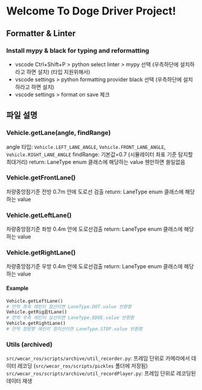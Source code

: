 # Welcome To Doge Driver Project!

## Formatter & Linter
### Install mypy & black for typing and reformatting
- vscode Ctrl+Shift+P > python select linter > mypy 선택 (우측하단에 설치하라고 하면 설치) (타입 지원위해서)
- vscode settings > python formatting provider black 선택 (우측하단에 설치하라고 하면 설치)
- vscode settings > format on save 체크

## 파일 설명

### Vehicle.getLane(angle, findRange)
angle 타입: `Vehicle.LEFT_LANE_ANGLE`, `Vehicle.FRONT_LANE_ANGLE`, `Vehicle.RIGHT_LANE_ANGLE`
findRange: 기본값=0.7 (시뮬레이터 좌표 기준 탐지할 최대거리)
return: LaneType enum 클래스에 해당하는 value
웬만하면 쓸일없음

### Vehicle.getFrontLane()
차량중앙점기준 전방 0.7m 안에 도로선 검출
return: LaneType enum 클래스에 해당하는 value

### Vehicle.getLeftLane()
차량중앙점기준 좌방 0.4m 안에 도로선검출
return: LaneType enum 클래스에 해당하는 value

### Vehicle.getRightLane()
차량중앙점기준 우방 0.4m 안에 도로선검출
return: LaneType enum 클래스에 해당하는 value

#### Example
```python
Vehicle.getLeftLane()
# 만약 좌측 레인이 점선이면 LaneType.DOT.value 반환함
Vehicle.getRig음tLane()
# 만약 우측 레인이 실선이면 LaneType.EDGE.value 반환함
Vehicle.getRightLane()
# 만약 정방향 레인이 정지선이면 LaneType.STOP.value 반환함
```
### Utils (archived)
`src/wecar_ros/scripts/archive/util_recorder.py`: 프레임 단위로 카메라에서 데이터 레코딩 (`src/wecar_ros/scripts/pickles` 폴더에 저장됨)
`src/wecar_ros/scripts/archive/util_recordPlayer.py`: 프레임 단위로 레코딩된 데이터 재생


